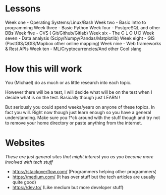 # Lessons
Week one - Operating Systems/Linux/Bash
Week two - Basic Intro to programming
Week three - Basic Python
Week four - PostgreSQL and other DBs
Week five - CVS ( Git/Github/Gitlab)
Week six - The C L O U D
Week seven - Data analysis (Scipy/Numpy/Pandas/Matplotlib)
Week eight - GIS (PostGIS/QGIS/Mapbox other online mapping)
Week nine - Web frameworks & Rest APIs
Week ten - ML/Cryptocurrencies/And other Cool slang

# How this will work
You (Michael) do as much or as little research into each topic.

However there will be a test, I will decide what will be on the test when I decide what is on the test.
Basically though just LEARN ! 

But seriously you could spend weeks/years on anyone of these topics. In fact you will. Right now though just learn enough so you have a general understanding. Make sure you f*ck around with the stuff though and try not to remove your home directory or paste anything from the internet.

# Websites
*These are just general sites that might interest you as you become more involved with tech stuff*
- https://stackoverflow.com/ (Programmers helping other programmers)
- https://medium.com/ (It has over stuff but the tech articles are usually quite good)
- https://dev.to/ (Like medium but more developer stuff)
